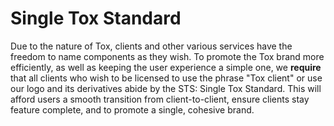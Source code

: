 Single Tox Standard
===

Due to the nature of Tox, clients and other various services have the freedom to name components as they wish. To promote the Tox brand more efficiently, as well as keeping the user experience a simple one, we **require** that all clients who wish to be licensed to use the phrase "Tox client" or use our logo and its derivatives  abide by the STS: Single Tox Standard. This will afford users a smooth transition from client-to-client, ensure clients stay feature complete, and to promote a single, cohesive brand.


